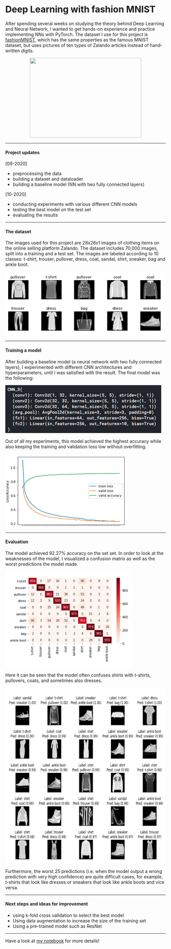 # Deep Learning with fashion MNIST

After spending several weeks on studying the theory behind Deep Learning and Neural Network, I wanted to get hands-on experience and practice implementing NNs with PyTorch. The dataset I use for this project is [fashionMNIST](https://www.kaggle.com/zalando-research/fashionmnist), which has the same properties as the famous MNIST dataset, but uses pictures of ten types of Zalando articles instead of hand-written digits.

<p align="center">
  <img width="350" height="250" src="https://cdn.pixabay.com/photo/2016/03/31/23/37/blouse-1297721_960_720.png">
</p>

***

#### Project updates

[09-2020]
 - preprocessing the data
 - building a dataset and dataloader
 - building a baseline model (NN with two fully connected layers) 
 
 [10-2020]
 - conducting experiments with various different CNN models 
 - testing the best model on the test set
 - evaluating the results
 
***

#### The dataset
The images used for this project are 28x28x1 images of clothing items on the online selling platform Zalando. The dataset includes 70,000 images, split into a training and a test set. The images are labeled according to 10 classes: t-shirt, trouser, pullover, dress, coat, sandal, shirt, sneaker, bag and ankle boot.

<p align="left">
  <img width="500" height="200" src="https://github.com/HeleneFabia/fashion-mnist/blob/master/images/data.png">
</p>

***

#### Training a model

After building a baseline model (a neural network with two fully connected layers), I experimented with different CNN architectures and hyperparameters, until I was satisfied with the result. The final model was the following:

<p align="left">
  <img width="490" height="150" src="https://github.com/HeleneFabia/fashion-mnist/blob/master/images/model.png">
</p>

Out of all my experiments, this model achieved the highest accuracy while also keeping the training and validation loss low without overfitting.

<p align="left">
  <img width="380" height="230" src="https://github.com/HeleneFabia/fashion-mnist/blob/master/images/learning_curve.png">
</p>

***

#### Evaluation 

The model achieved 92.27% accuracy on the set set. In order to look at the weaknesses of the model, I visualized a confusion matrix as well as the worst predictions the model made.

<p align="left">
  <img width="400" height="300" src="https://github.com/HeleneFabia/fashion-mnist/blob/master/images/confusion_matrix.png">
</p>

Here it can be seen that the model often confuses shirts with t-shirts, pullovers, coats, and sometimes also dresses.

<p align="left">
  <img width="720" height="550" src="https://github.com/HeleneFabia/fashion-mnist/blob/master/images/top_25_wrong_preds.png">
</p>

Furthermore, the worst 25 predictions (i.e. when the model output a wrong prediction with very high confidence) are quite difficult cases, for example, t-shirts that look like dresses or sneakers that look like ankle boots and vice versa.

***

#### Next steps and ideas for improvement

- using k-fold cross validation to select the best model
- Using data augmentation to increase the size of the training set
- Using a pre-trained model such as ResNet 

***

Have a look at [my notebook](https://github.com/HeleneFabia/fashion-mnist/blob/master/fashionmnist.ipynb) for more details! 
